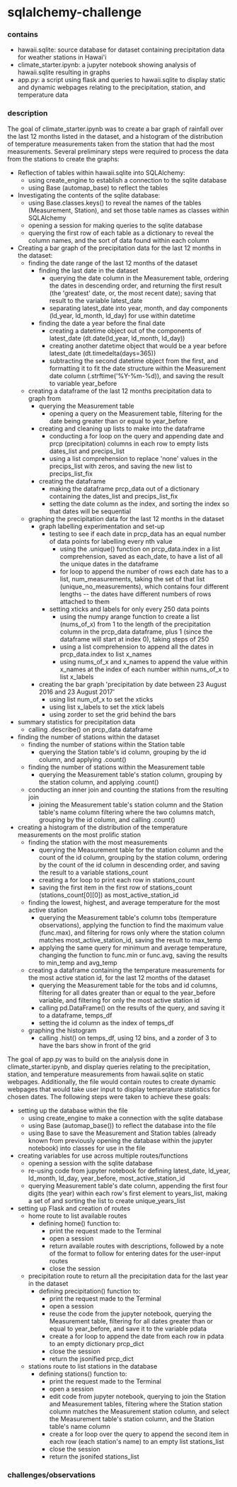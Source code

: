 # sqlalchemy-challenge

### contains
- hawaii.sqlite: source database for dataset containing precipitation data for weather stations in Hawai'i
- climate_starter.ipynb: a jupyter notebook showing analysis of hawaii.sqlite resulting in graphs
- app.py: a script using flask and queries to hawaii.sqlite to display static and dynamic webpages relating to the  precipitation, station, and temperature data

### description
The goal of climate_starter.ipynb was to create a bar graph of rainfall over the last 12 months listed in the dataset, and a histogram of the distribution of temperature measurements taken from the station that had the most measurements. Several preliminary steps were required to process the data from the stations to create the graphs:
- Reflection of tables within hawaii.sqlite into SQLAlchemy:
    - using create_engine to establish a connection to the sqlite database
    - using Base (automap_base) to reflect the tables
- Investigating the contents of the sqlite database:
    - using Base.classes.keys() to reveal the names of the tables (Measurement, Station), and set those table names as classes within SQLAlchemy
    - opening a session for making queries to the sqlite database
    - querying the first row of each table as a dictionary to reveal the column names, and the sort of data found within each column
- Creating a bar graph of the precipitation data for the last 12 months in the dataset:
    - finding the date range of the last 12 months of the dataset
        - finding the last date in the dataset
            - querying the date column in the Measurement table, ordering the dates in descending order, and returning the first result (the 'greatest' date, or, the most recent date); saving that result to the variable latest_date
            - separating latest_date into year, month, and day components (ld_year, ld_month, ld_day) for use within datetime
        - finding the date a year before the final date
            - creating a datetime object out of the components of latest_date (dt.date(ld_year, ld_month, ld_day))
            - creating another datetime object that would be a year before latest_date (dt.timedelta(days=365))
            - subtracting the second datetime object from the first, and formatting it to fit the date structure within the Measurement date column (.strftime('%Y-%m-%d)), and saving the result to variable year_before
    - creating a dataframe of the last 12 months precipitation data to graph from
        - querying the Measurement table
            - opening a query on the Measurement table, filtering for the date being greater than or equal to year_before
        - creating and cleaning up lists to make into the dataframe
            - conducting a for loop on the query and appending date and prcp (precipitation) columns in each row to empty lists dates_list and precips_list
            - using a list comprehension to replace 'none' values in the precips_list with zeros, and saving the new list to precips_list_fix
        - creating the dataframe
            - making the dataframe prcp_data out of a dictionary containing the dates_list and precips_list_fix
            - setting the date column as the index, and sorting the index so that dates will be sequential
    - graphing the precipitation data for the last 12 months in the dataset
        - graph labelling experimentation and set-up
            - testing to see if each date in prcp_data has an equal number of data points for labelling every nth value
                - using the .unique() function on prcp_data.index in a list comprehension, saved as each_date, to have a list of all the unique dates in the dataframe
                - for loop to append the number of rows each date has to a list, num_measurements, taking the set of that list (unique_no_measurements), which contains four different lengths -- the dates have different numbers of rows attached to them
            - setting xticks and labels for only every 250 data points
                - using the numpy arange function to create a list (nums_of_x) from 1 to the length of the precipitation column in the prcp_data dataframe, plus  1 (since the dataframe will start at index 0), taking steps of 250
                - using a list comprehension to append all the dates in prcp_data.index to list x_names
                - using nums_of_x and x_names to append the value within x_names at the index of each number within nums_of_x to list x_labels
        - creating the bar graph 'precipitation by date between 23 August 2016 and 23 August 2017'
            - using list num_of_x to set the xticks
            - using list x_labels to set the xtick labels
            - using zorder to set the grid behind the bars
- summary statistics for precipitation data
    - calling .describe() on prcp_data dataframe
- finding the number of stations within the dataset
    - finding the number of stations within the Station table
        - querying the Station table's id column, grouping by the id column, and applying .count()
    - finding the number of stations within the Measurement table
        - querying the Measurement table's station column, grouping by the station column, and applying .count()
    - conducting an inner join and counting the stations from the resulting join
        - joining the Measurement table's station column and the Station table's name column filtering where the two columns match, grouping by the id column, and calling .count()
- creating a histogram of the distribution of the temperature measurements on the most prolific station
    - finding the station with the most measurements
        - querying the Measurement table for the station column and the count of the id column, grouping by the station column, ordering by the count of the id column in descending order, and saving the result to a variable stations_count
        - creating a for loop to print each row in stations_count
        - saving the first item in the first row of stations_count (stations_count[0][0]) as most_active_station_id
    - finding the lowest, highest, and average temperature for the most active station
        - querying the Measurement table's column tobs (temperature observations), applying the function to find the maximum value (func.max), and filtering for rows only where the station column matches most_active_station_id, saving the result to max_temp
        - applying the same query for minimum and average temperature, changing the function to func.min or func.avg, saving the results to min_temp and avg_temp
    - creating a dataframe containing the temperature measurements for the most active station id, for the last 12 months of the dataset
        - querying the Measurement table for the tobs and id columns, filtering for all dates greater than or equal to the year_before variable, and filtering for only the most active station id
        - calling pd.DataFrame() on the results of the query, and saving it to a dataframe, temps_df
        - setting the id column as the index of temps_df
    - graphing the histogram
        - calling .hist() on temps_df, using 12 bins, and a zorder of 3 to have the bars show in front of the grid
    
The goal of app.py was to build on the analysis done in climate_starter.ipynb, and display queries relating to the precipitation, station, and temperature measurements from hawaii.sqlite on static webpages. Additionally, the file would contain routes to create dynamic webpages that would take user input to display temperature statistics for chosen dates. The following steps were taken to achieve these goals:
- setting up the database within the file
    - using create_engine to make a connection with the sqlite database
    - using Base (automap_base()) to reflect the database into the file
    - using Base to save the Measurement and Station tables (already known from previously opening the database within the jupyter notebook) into classes for use in the file
- creating variables for use across multiple routes/functions
    - opening a session with the sqlite database
    - re-using code from jupyter notebook for defining latest_date, ld_year, ld_month, ld_day, year_before, most_active_station_id
    - querying Measurement table's date column, appending the first four digits (the year) within each row's first element to years_list, making a set of and sorting the list to create unique_years_list
- setting up Flask and creation of routes
    - home route to list available routes
        - defining home() function to:
            - print the request made to the Terminal
            - open a session
            - return available routes with descriptions, followed by a note of the format to follow for entering dates for the user-input routes
            - close the session
    - precipitation route to return all the precipitation data for the last year in the dataset
        - defining precipitation() function to:
            - print the request made to the Terminal
            - open a session
            - reuse the code from the jupyter notebook, querying the Measurement table, filtering for all dates greater than or equal to year_before, and save it to the variable pdata
            - create a for loop to append the date from each row in pdata to an empty dictionary prcp_dict
            - close the session
            - return the jsonified prcp_dict
    - stations route to list stations in the database
        - defining stations() function to:
            - print the request made to the Terminal
            - open a session
            - edit code from jupyter notebook, querying to join the Station and Measurement tables, filtering where the Station station column matches the Measurement station column, and select the Measurement table's station column, and the Station table's name column
            - create a for loop over the query to append the second item in each row (each station's name) to an empty list stations_list
            - close the session
            - return the jsonifed stations_list


### challenges/observations